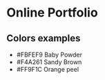 # Online Portfolio

## Colors examples

- #FBFEF9 Baby Powder
- #F4A261 Sandy Brown
- #FF9F1C Orange peel
